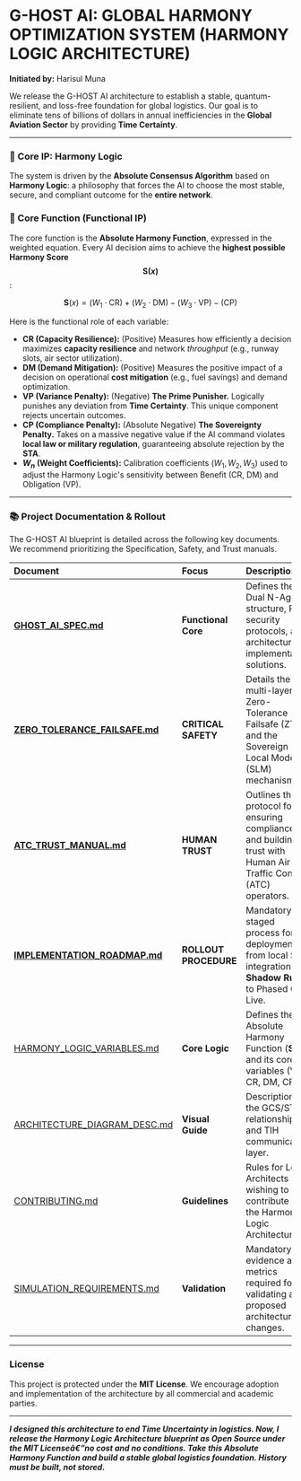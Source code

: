 # G-HOST AI: GLOBAL HARMONY OPTIMIZATION SYSTEM (HARMONY LOGIC ARCHITECTURE)

**Initiated by:** Harisul Muna

We release the G-HOST AI architecture to establish a stable, quantum-resilient, and loss-free foundation for global logistics. Our goal is to eliminate tens of billions of dollars in annual inefficiencies in the **Global Aviation Sector** by providing **Time Certainty**.

---

### 🧠 Core IP: Harmony Logic

The system is driven by the **Absolute Consensus Algorithm** based on **Harmony Logic**: a philosophy that forces the AI to choose the most stable, secure, and compliant outcome for the **entire network**.

### 📐 Core Function (Functional IP)

The core function is the **Absolute Harmony Function**, expressed in the weighted equation. Every AI decision aims to achieve the **highest possible Harmony Score $$\mathbf{S}(x)$$**:

$$\mathbf{S}(x) = (W_1 \cdot \text{CR}) + (W_2 \cdot \text{DM}) - (W_3 \cdot \text{VP}) - (\text{CP})$$

Here is the functional role of each variable:

* **CR (Capacity Resilience):** (Positive) Measures how efficiently a decision maximizes **capacity resilience** and network *throughput* (e.g., runway slots, air sector utilization).
* **DM (Demand Mitigation):** (Positive) Measures the positive impact of a decision on operational **cost mitigation** (e.g., fuel savings) and demand optimization.
* **VP (Variance Penalty):** (Negative) **The Prime Punisher.** Logically punishes any deviation from **Time Certainty**. This unique component rejects uncertain outcomes.
* **CP (Compliance Penalty):** (Absolute Negative) **The Sovereignty Penalty.** Takes on a massive negative value if the AI command violates **local law or military regulation**, guaranteeing absolute rejection by the **STA**.
* **$W_n$ (Weight Coefficients):** Calibration coefficients ($W_1, W_2, W_3$) used to adjust the Harmony Logic's sensitivity between Benefit (CR, DM) and Obligation (VP).

---

### 📚 Project Documentation & Rollout

The G-HOST AI blueprint is detailed across the following key documents. We recommend prioritizing the Specification, Safety, and Trust manuals.

| Document | Focus | Description |
| :--- | :--- | :--- |
| **[GHOST_AI_SPEC.md](GHOST_AI_SPEC.md)** | **Functional Core** | Defines the Dual N-Agent structure, PQC security protocols, and architectural implementation solutions. |
| **[ZERO_TOLERANCE_FAILSAFE.md](ZERO_TOLERANCE_FAILSAFE.md)** | **CRITICAL SAFETY** | Details the multi-layered Zero-Tolerance Failsafe (ZTF) and the Sovereign Local Mode (SLM) mechanism. |
| **[ATC_TRUST_MANUAL.md](ATC_TRUST_MANUAL.md)** | **HUMAN TRUST** | Outlines the protocol for ensuring compliance and building trust with Human Air Traffic Control (ATC) operators. |
| **[IMPLEMENTATION_ROADMAP.md](IMPLEMENTATION_ROADMAP.md)** | **ROLLOUT PROCEDURE** | Mandatory staged process for deployment, from local STA integration and **Shadow Run** to Phased Go-Live. |
| [HARMONY_LOGIC_VARIABLES.md](HARMONY_LOGIC_VARIABLES.md) | **Core Logic** | Defines the Absolute Harmony Function ($\mathbf{S}(x)$) and its core variables (VP, CR, DM, CP). |
| [ARCHITECTURE_DIAGRAM_DESC.md](ARCHITECTURE_DIAGRAM_DESC.md) | **Visual Guide** | Description of the GCS/STA relationship and TIH communication layer. |
| [CONTRIBUTING.md](CONTRIBUTING.md) | **Guidelines** | Rules for Logic Architects wishing to contribute to the Harmony Logic Architecture. |
| [SIMULATION_REQUIREMENTS.md](SIMULATION_REQUIREMENTS.md) | **Validation** | Mandatory evidence and metrics required for validating any proposed architectural changes. |

---

### License

This project is protected under the **MIT License**. We encourage adoption and implementation of the architecture by all commercial and academic parties.

---

***I designed this architecture to end Time Uncertainty in logistics. Now, I release the Harmony Logic Architecture blueprint as Open Source under the MIT Licenseâ€”no cost and no conditions. Take this Absolute Harmony Function and build a stable global logistics foundation. History must be built, not stored.***
